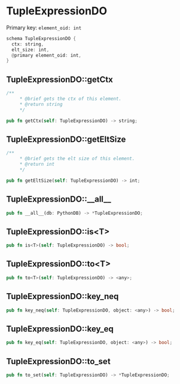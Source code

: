 # TupleExpressionDO

Primary key: `element_oid: int`

```rust
schema TupleExpressionDO {
  ctx: string,
  elt_size: int,
  @primary element_oid: int,
}
```
## TupleExpressionDO::getCtx

```rust
/**
     * @brief gets the ctx of this element.
     * @return string
     */
```
```rust
pub fn getCtx(self: TupleExpressionDO) -> string;
```
## TupleExpressionDO::getEltSize

```rust
/**
     * @brief gets the elt size of this element.
     * @return int
     */
```
```rust
pub fn getEltSize(self: TupleExpressionDO) -> int;
```
## TupleExpressionDO::\_\_all\_\_

```rust
pub fn __all__(db: PythonDB) -> *TupleExpressionDO;
```
## TupleExpressionDO::is\<T\>

```rust
pub fn is<T>(self: TupleExpressionDO) -> bool;
```
## TupleExpressionDO::to\<T\>

```rust
pub fn to<T>(self: TupleExpressionDO) -> <any>;
```
## TupleExpressionDO::key\_neq

```rust
pub fn key_neq(self: TupleExpressionDO, object: <any>) -> bool;
```
## TupleExpressionDO::key\_eq

```rust
pub fn key_eq(self: TupleExpressionDO, object: <any>) -> bool;
```
## TupleExpressionDO::to\_set

```rust
pub fn to_set(self: TupleExpressionDO) -> *TupleExpressionDO;
```
